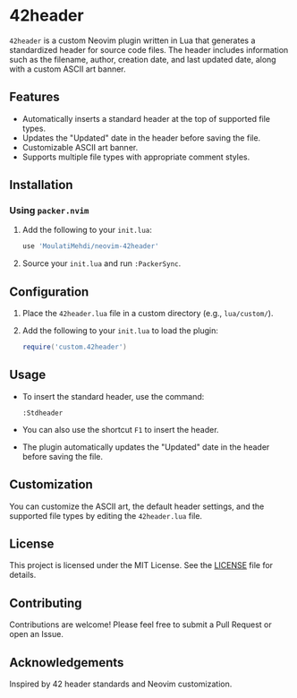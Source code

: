 # 42header

`42header` is a custom Neovim plugin written in Lua that generates a standardized header for source code files. The header includes information such as the filename, author, creation date, and last updated date, along with a custom ASCII art banner.

## Features

- Automatically inserts a standard header at the top of supported file types.
- Updates the "Updated" date in the header before saving the file.
- Customizable ASCII art banner.
- Supports multiple file types with appropriate comment styles.

## Installation

### Using `packer.nvim`

1. Add the following to your `init.lua`:

    ```lua
    use 'MoulatiMehdi/neovim-42header'
    ```

2. Source your `init.lua` and run `:PackerSync`.

## Configuration

1. Place the `42header.lua` file in a custom directory (e.g., `lua/custom/`).
2. Add the following to your `init.lua` to load the plugin:

    ```lua
    require('custom.42header')
    ```

## Usage

- To insert the standard header, use the command:

    ```vim
    :Stdheader
    ```

- You can also use the shortcut `F1` to insert the header.

- The plugin automatically updates the "Updated" date in the header before saving the file.

## Customization

You can customize the ASCII art, the default header settings, and the supported file types by editing the `42header.lua` file.

## License

This project is licensed under the MIT License. See the [LICENSE](LICENSE) file for details.

## Contributing

Contributions are welcome! Please feel free to submit a Pull Request or open an Issue.

## Acknowledgements

Inspired by 42 header standards and Neovim customization.

